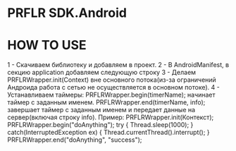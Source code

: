 PRFLR SDK.Android
=================

HOW TO USE
==========
1 - Скачиваем библиотеку и добавляем в проект.
2 - В AndroidManifest, в секцию application добавляем следующую строку <meta-data android:name="apiKey" android:value="ваш_Api_ключ"/>
3 - Делаем PRFLRWrapper.init(Context) вне основного потока(из-за ограничений Андроида работа с сетью не осуществляется в основном потоке).
4 - Устанавливаем таймеры:
  PRFLRWrapper.begin(timerName); начинает таймер с заданным именем.
  PRFLRWrapper.end(timerName, info); завершает таймер с заданным именем и передает данные на сервер(включая строку info).
Пример: 
  PRFLRWrapper.init(Контекст);
  PRFLRWrapper.begin("doAnything");
  try {
      Thread.sleep(1000);
  } catch(InterruptedException ex) {
    Thread.currentThread().interrupt();
  }
  PRFLRWrapper.end("doAnything", "success");

